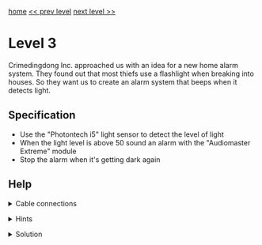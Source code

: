 [home](index) [<< prev level](level2) [next level >>](level4)

# Level 3

Crimedingdong Inc. approached us with an idea for a new home alarm system. They found out that most thiefs use a flashlight when breaking into houses. So they want us to create an alarm system that beeps when it detects light.

## Specification

- Use the "Photontech i5" light sensor to detect the level of light
- When the light level is above 50 sound an alarm with the "Audiomaster Extreme" module
- Stop the alarm when it's getting dark again

## Help


<details markdown=1><summary>Cable connections</summary>
  
- MCU1-P0 -> Light Sensor
- MCU1-X1 -> Buzzer
 
</details>

<p></p>

<details markdown=1><summary>Hints</summary>
  
- Do the development in a darker room
- The "Audiomaster Extreme" beeps with a high tone if you send the number '30' over XBus
- Use the TGT instruction
 
</details>

<p></p>

<details markdown=1><summary>Solution</summary>

MCU1

```
tgt p0 50
+ mov 30 x0
slp 2
```

</details>
